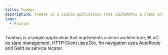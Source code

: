 ```yaml
---
title: Tumbas
description: Tumbas is a simple application that implements a clean architecture, BLoC as state management, HTTP Client uses Dio, for navigation uses AutoRoute and GetIt as service locator.
tags:
  - Flutter
---
```


Tumbas is a simple application that implements a clean architecture, BLoC as state management, HTTP Client uses Dio, for navigation uses AutoRoute and GetIt as service locator.

